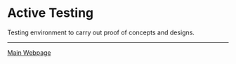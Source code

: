 # Active Testing

Testing environment to carry out proof of concepts and designs.

---

[Main Webpage](https://routepoison.com)
